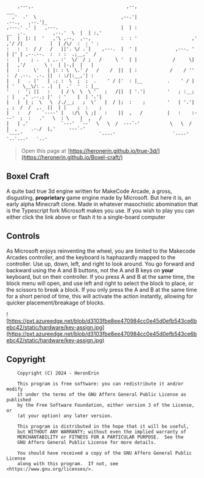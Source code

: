 ```plaintext                                                                                                     
    ,---,.                                  ,--,                                                   ___     
  ,'  .'  \                               ,--.'|                                         .--.,   ,--.'|_   
,---.' .' |   ,---.                       |  | :                      __  ,-.          ,--.'  \  |  | :,'  
|   |  |: |  '   ,'\ ,--,  ,--,           :  : '                    ,' ,'/ /|          |  | /\/  :  : ' :  
:   :  :  / /   /   ||'. \/ .`|    ,---.  |  ' |              ,---. '  | |' | ,--.--.  :  : :  .;__,'  /   
:   |    ; .   ; ,. :'  \/  / ;   /     \ '  | |             /     \|  |   ,'/       \ :  | |-,|  |   |    
|   :     \'   | |: : \  \.' /   /    /  ||  | :            /    / ''  :  / .--.  .-. ||  : :/|:__,'| :    
|   |   . |'   | .; :  \  ;  ;  .    ' / |'  : |__         .    ' / |  | '   \__\/: . .|  |  .'  '  : |__  
'   :  '; ||   :    | / \  \  \ '   ;   /||  | '.'|        '   ; :__;  : |   ," .--.; |'  : '    |  | '.'| 
|   |  | ;  \   \  /./__;   ;  \'   |  / |;  :    ;        '   | '.'|  , ;  /  /  ,.  ||  | |    ;  :    ; 
|   :   /    `----' |   :/\  \ ;|   :    ||  ,   /         |   :    :---'  ;  :   .'   \  : \    |  ,   /  
|   | ,'            `---'  `--`  \   \  /  ---`-'           \   \  /       |  ,     .-./  |,'     ---`-'   
`----'                            `----'                     `----'         `--`---'   `--'                
```                                                                                          
> Open this page at [https://heronerin.github.io/true-3d/](https://heronerin.github.io/Boxel-craft/)


## Boxel Craft

A quite bad true 3d engine written for MakeCode Arcade, a gross, disgusting, **proprietary** game engine made by Microsoft. But here it is, an early alpha Minecraft clone. Made in whatever masochistic abomination that is the Typescript fork Microsoft makes you use. If you wish to play you can either click the link above or flash it to a single-board computer

## Controls

As Microsoft enjoys reinventing the wheel, you are limited to the Makecode Arcades controller, and the keyboard is haphazardly mapped to the controller. Use up, down, left, and right to look around. You go forward and backward using the A and B buttons, not the A and B keys on **your** keyboard, but on their controller. If you press A and B at the same time, the block menu will open, and use left and right to select the block to place, or the scissors to break a block. If you only press the A and B at the same time for a short period of time, this will activate the action instantly, allowing for quicker placement/breakage of blocks. 

![https://pxt.azureedge.net/blob/d3103fbe8ee470984cc0e45d0efb543ce6bebc42/static/hardware/key-assign.jpg](https://pxt.azureedge.net/blob/d3103fbe8ee470984cc0e45d0efb543ce6bebc42/static/hardware/key-assign.jpg)

## Copyright

```plaintext
    Copyright (C) 2024 - HeronErin

    This program is free software: you can redistribute it and/or modify
    it under the terms of the GNU Affero General Public License as published
    by the Free Software Foundation, either version 3 of the License, or
    (at your option) any later version.

    This program is distributed in the hope that it will be useful,
    but WITHOUT ANY WARRANTY; without even the implied warranty of
    MERCHANTABILITY or FITNESS FOR A PARTICULAR PURPOSE.  See the
    GNU Affero General Public License for more details.

    You should have received a copy of the GNU Affero General Public License
    along with this program.  If not, see <https://www.gnu.org/licenses/>.
```
